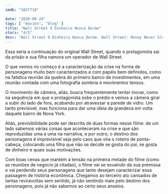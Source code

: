 ```yaml
---
imdb: "1027718"

date: "2010-09-24"
tags: [ "movies", "blog" ]
title: "Wall Street O Dinheiro Nunca Dorme"
stars: "4/5"
desc: "Wall Street O Dinheiro Nunca Dorme. Wall Street: Money Never Sleeps (USA, 2010). Dirigido por Oliver Stone. Escrito por Allan Loeb, Stephen Schiff, Stanley Weiser, Oliver Stone. Com Richard Stratton, Harry Kerrigan, Michael Douglas, Carey Mulligan, Shia LaBeouf, Sunil Hirani, Maria Bartiromo, Austin Pendleton, Thomas Belesis."
---
```

Essa seria a continuação do original Wall Street, quando o protagonista sai da prisão e sua filha namora um operador de Wall Street.

O que vemos no começo é a caracterização da crise na forma de personagens muito bem caracterizados e com papéis bem definidos, como na fatídica reunião da quebra do primeiro banco de investimentos, em uma reunião contada com uma fotografia sombria e movimentos tensos.

O movimento de câmera, aliás, busca frequentemente tentar inovar, como na sequência em que o protagonista sobe o prédio e vemos a câmera girar a subir do lado de fora, acabando por atravessar a parede de vidro. Um tanto previsível, mas funciona para dar uma ideia da grandeza em volta daquele bairro de Nova York.

Aliás, previsibilidade pode ser descrita de duas formas nesse filme: de um lado sabemos várias coisas que aconteceram na crise e que são reproduzidas uma a uma na narrativa, e por outro, o destino dos personagens é imprevisível seja pelo caos que vira o roteiro de ponta-cabeça, colocando uma filha que não se decide se gosta do pai, se gosta de dinheiro e quais suas motivações.

Com boas cenas que mantém a tensão na primeira metade do filme (como as reuniões de negócio já citadas), o filme vai se esvaindo da sua premissa e vai perdendo seus personagens que tanto desejam caracterizar essa passagem de história econômica. Chegamos ao terceiro ato cansados de tantas reviravoltas sem sentido, já não sentindo mais pelo destino dos personagens, pois já não sabemos ao certo seus anseios.
